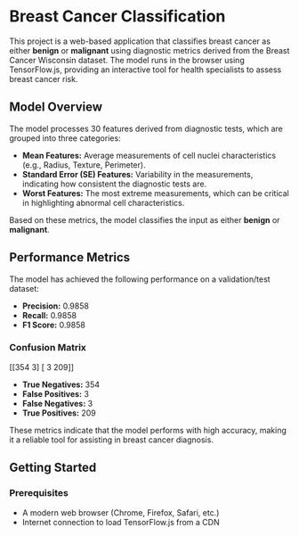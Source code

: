 # Breast Cancer Classification

This project is a web-based application that classifies breast cancer as either **benign** or **malignant** using diagnostic metrics derived from the Breast Cancer Wisconsin dataset. The model runs in the browser using TensorFlow.js, providing an interactive tool for health specialists to assess breast cancer risk.

## Model Overview

The model processes 30 features derived from diagnostic tests, which are grouped into three categories:

- **Mean Features:** Average measurements of cell nuclei characteristics (e.g., Radius, Texture, Perimeter).
- **Standard Error (SE) Features:** Variability in the measurements, indicating how consistent the diagnostic tests are.
- **Worst Features:** The most extreme measurements, which can be critical in highlighting abnormal cell characteristics.

Based on these metrics, the model classifies the input as either **benign** or **malignant**.

## Performance Metrics

The model has achieved the following performance on a validation/test dataset:

- **Precision:** 0.9858  
- **Recall:** 0.9858  
- **F1 Score:** 0.9858  

### Confusion Matrix
[[354 3]
[ 3 209]]

- **True Negatives:** 354  
- **False Positives:** 3  
- **False Negatives:** 3  
- **True Positives:** 209  

These metrics indicate that the model performs with high accuracy, making it a reliable tool for assisting in breast cancer diagnosis.

## Getting Started

### Prerequisites

- A modern web browser (Chrome, Firefox, Safari, etc.)
- Internet connection to load TensorFlow.js from a CDN
